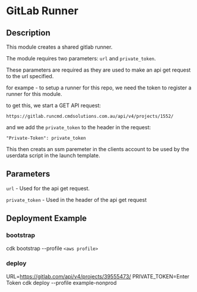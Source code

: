 # GitLab Runner

## Description

This module creates a shared gitlab runner.

The module requires two parameters:  ```url``` and ```private_token```.

These parameters are required as they are used to make an api get request to the url specified.

for exampe - to setup a runner for this repo, we need the token to register a runner for this module.

to get this, we start a GET API request: 

```
https://gitlab.runcmd.cmdsolutions.com.au/api/v4/projects/1552/ 
```

and we add the ```private_token``` to the header in the request:

```
"Private-Token": private_token
```

This then creats an ssm paremeter in the clients account to be used by the userdata script in the launch template.


## Parameters

```url``` - Used for the api get request.

```private_token``` - Used in the header of the api get request

## Deployment Example

### bootstrap

cdk bootstrap --profile ```<aws profile>```

### deploy

 URL=https://gitlab.com/api/v4/projects/39555473/ PRIVATE_TOKEN=Enter Token cdk deploy --profile example-nonprod


